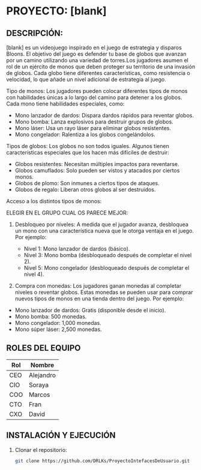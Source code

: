 # PROYECTO: [blank]

## DESCRIPCIÓN:
[blank] es un videojuego inspirado en el  juego de estrategia y disparos Bloons. El objetivo del juego es defender tu base de globos que avanzan por un camino utilizando una variedad de torres.Los jugadores asumen el rol de un ejército de monos que deben proteger su territorio de una invasión de globos. Cada globo tiene diferentes características, como resistencia o velocidad, lo que añade un nivel adicional de estrategia al juego.

Tipo de monos:
Los jugadores pueden colocar diferentes tipos de monos con habilidades únicas a lo largo del camino para detener a los globos. Cada mono tiene habilidades especiales, como:
- Mono lanzador de dardos: Dispara dardos rápidos para reventar globos.
- Mono bomba: Lanza explosivos para destruir grupos de globos.
- Mono láser: Usa un rayo láser para eliminar globos resistentes.
- Mono congelador: Ralentiza a los globos congelándolos.

Tipos de globos:
Los globos no son todos iguales. Algunos tienen características especiales que los hacen más difíciles de destruir:
- Globos resistentes: Necesitan múltiples impactos para reventarse.
- Globos camuflados: Solo pueden ser vistos y atacados por ciertos monos.
- Globos de plomo: Son inmunes a ciertos tipos de ataques.
- Globos de regalo: Liberan otros globos al ser destruidos.

Acceso a los distintos tipos de monos:

ELEGIR EN EL GRUPO CUAL OS PARECE MEJOR:
1) Desbloqueo por niveles: A medida que el jugador avanza, desbloquea un mono con una característica nueva que le otorga ventaja en el juego. Por ejemplo:
   - Nivel 1: Mono lanzador de dardos (básico).
   - Nivel 3: Mono bomba (desbloqueado después de completar el nivel 2).
   - Nivel 5: Mono congelador (desbloqueado después de completar el nivel 4).

 2) Compra con monedas: Los jugadores ganan monedas al completar niveles o reventar globos. Estas monedas se pueden usar para comprar nuevos tipos de monos en una tienda dentro del juego. Por ejemplo:
   - Mono lanzador de dardos: Gratis (disponible desde el inicio).
   - Mono bomba: 500 monedas.
   - Mono congelador: 1,000 monedas.
   - Mono súper láser: 2,500 monedas.

## ROLES DEL EQUIPO
| Rol  | Nombre |
|------|--------|
| CEO  | Alejandro |
| CIO  | Soraya |
| COO  | Marcos |
| CTO  | Fran |
| CXO  | David |

## INSTALACIÓN Y EJECUCIÓN
1. Clonar el repositorio:
   ```sh
   git clone https://github.com/DRLKs/ProyectoIntefacesDeUsuario.git
